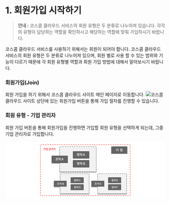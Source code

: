 # 1. 회원가입 시작하기

> **안내 :** 코스콤 클라우드 서비스의 회원 유형은 두 분류로 나누어져 있습니다. 각각의 유형이 담당하는 역할을 확인하시고 해당하는 역할에 맞춰 가입하시기 바랍니다.

코스콤 클라우드 서비스를 사용하기 위해서는 회원이 되어야 합니다. 코스콤 클라우드 서비스의 회원 유형은 두 분류로 나누어져 있으며, 회원 별로 사용 할 수 있는 범위와 기능이 다르기 때문에 각 회원 유형별 역할과 회원 가입 방법에 대해서 알아보시기 바랍니다.

### **회원가입\(Join\)**

회원 가입을 하기 위해서 코스콤 클라우드 사이트 메인 페이지로 이동합니다. ![](https://helpcomm.kpaasta.cloud/joinandlogin/Join&Login/join-1.png)코스콤 클라우드 사이트 상단에 있는 회원가입 버튼을 통해 가입 절차를 진행할 수 있습니다.

### **회원 유형 - 기업 관리자**

회원 가입 버튼을 통해 회원가입을 진행하면 가입할 회원 유형을 선택하게 되는데, 그중 기업 관리자로 가입합니다.

![](.gitbook/assets/image%20%2813%29.png)

